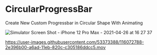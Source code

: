 
# CircularProgressBar

Create New Custom Progressbar in Circular Shape With Animating

![Simulator Screen Shot - iPhone 12 Pro Max - 2021-04-26 at 16 27 37](https://user-images.githubusercontent.com/53373388/116072112-56749a00-a6ac-11eb-8007-342e46ddd8f8.png)


https://user-images.githubusercontent.com/53373388/116072788-2e396b00-a6ad-11eb-820c-c305186ddcc5.mov

